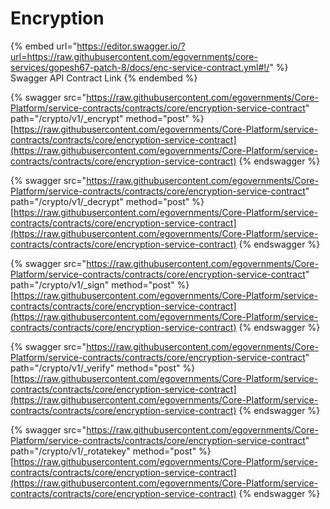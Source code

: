 # Encryption

{% embed url="https://editor.swagger.io/?url=https://raw.githubusercontent.com/egovernments/core-services/gopesh67-patch-8/docs/enc-service-contract.yml#!/" %}
Swagger API Contract Link
{% endembed %}

{% swagger src="https://raw.githubusercontent.com/egovernments/Core-Platform/service-contracts/contracts/core/encryption-service-contract" path="/crypto/v1/_encrypt" method="post" %}
[https://raw.githubusercontent.com/egovernments/Core-Platform/service-contracts/contracts/core/encryption-service-contract](https://raw.githubusercontent.com/egovernments/Core-Platform/service-contracts/contracts/core/encryption-service-contract)
{% endswagger %}

{% swagger src="https://raw.githubusercontent.com/egovernments/Core-Platform/service-contracts/contracts/core/encryption-service-contract" path="/crypto/v1/_decrypt" method="post" %}
[https://raw.githubusercontent.com/egovernments/Core-Platform/service-contracts/contracts/core/encryption-service-contract](https://raw.githubusercontent.com/egovernments/Core-Platform/service-contracts/contracts/core/encryption-service-contract)
{% endswagger %}

{% swagger src="https://raw.githubusercontent.com/egovernments/Core-Platform/service-contracts/contracts/core/encryption-service-contract" path="/crypto/v1/_sign" method="post" %}
[https://raw.githubusercontent.com/egovernments/Core-Platform/service-contracts/contracts/core/encryption-service-contract](https://raw.githubusercontent.com/egovernments/Core-Platform/service-contracts/contracts/core/encryption-service-contract)
{% endswagger %}

{% swagger src="https://raw.githubusercontent.com/egovernments/Core-Platform/service-contracts/contracts/core/encryption-service-contract" path="/crypto/v1/_verify" method="post" %}
[https://raw.githubusercontent.com/egovernments/Core-Platform/service-contracts/contracts/core/encryption-service-contract](https://raw.githubusercontent.com/egovernments/Core-Platform/service-contracts/contracts/core/encryption-service-contract)
{% endswagger %}

{% swagger src="https://raw.githubusercontent.com/egovernments/Core-Platform/service-contracts/contracts/core/encryption-service-contract" path="/crypto/v1/_rotatekey" method="post" %}
[https://raw.githubusercontent.com/egovernments/Core-Platform/service-contracts/contracts/core/encryption-service-contract](https://raw.githubusercontent.com/egovernments/Core-Platform/service-contracts/contracts/core/encryption-service-contract)
{% endswagger %}
